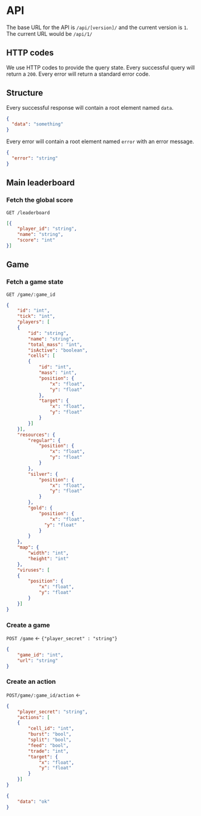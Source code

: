# API
The base URL for the API is `/api/[version]/` and the current version is `1`. The current URL would be `/api/1/`

## HTTP codes
We use HTTP codes to provide the query state. Every successful query will return a `200`. Every error will return a standard error code.

## Structure
Every successful response will contain a root element named `data`.
```json
{
  "data": "something"
}
```
Every error will contain a root element named `error` with an error message.
```json
{
  "error": "string"
}
```

## Main leaderboard
### Fetch the global score
`GET /leaderboard`
```json
[{
	"player_id": "string", 
	"name": "string",
	"score": "int"
}]
```

## Game
### Fetch a game state
`GET /game/:game_id`
```json
{
    "id": "int",
    "tick": "int",
    "players": [
    {
        "id": "string",
        "name": "string",
        "total_mass": "int",
        "isActive": "boolean",
        "cells": [
        {
            "id": "int",
            "mass": "int",
            "position": {
                "x": "float",
                "y": "float"
            },
            "target": {
                "x": "float",
                "y": "float"
            }
        }]
    }],
    "resources": {
        "regular": {
            "position": {
                "x": "float",
                "y": "float"
            }
        },
        "silver": {
            "position": {
                "x": "float",
                "y": "float"
            }
        },
        "gold": {
            "position": {
                "x": "float",
              "y": "float"
            }
        }
    },
    "map": {
        "width": "int",
        "height": "int"
    },
    "viruses": [
    {
        "position": {
            "x": "float",
            "y": "float"
        }
    }]
}
```

### Create a game
`POST /game` <- `{"player_secret" : "string"}`
```json
{
    "game_id": "int",
    "url": "string"
}
```

### Create an action
`POST/game/:game_id/action` <-
```json
{
    "player_secret": "string",
    "actions": [
    {
        "cell_id": "int",
        "burst": "bool",
        "split": "bool",
        "feed": "bool",
        "trade": "int",
        "target": {
            "x": "float",
            "y": "float"
        }
    }]
}
```

```json
{
    "data": "ok"
}
```
